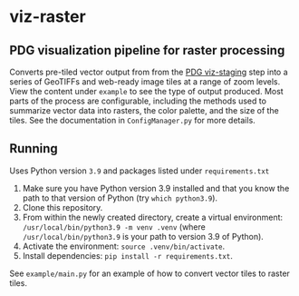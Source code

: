 # viz-raster

## PDG visualization pipeline for raster processing

Converts pre-tiled vector output from from the [PDG
viz-staging](https://github.com/PermafrostDiscoveryGateway/viz-staging) step
into a series of GeoTIFFs and web-ready image tiles at a range of zoom levels.
View the content under `example` to see the type of output produced. Most parts
of the process are configurable, including the methods used to summarize vector
data into rasters, the color palette, and the size of the tiles. See the
documentation in `ConfigManager.py` for more details.

## Running

Uses Python version `3.9` and packages listed under `requirements.txt`

1. Make sure you have Python version 3.9 installed and that you know the path
   to that version of Python (try `which python3.9`).
2. Clone this repository.
3. From within the newly created directory, create a virtual environment:
   `/usr/local/bin/python3.9 -m venv .venv` (where `/usr/local/bin/python3.9`
   is your path to version 3.9 of Python).
4. Activate the environment: `source .venv/bin/activate`.
5. Install dependencies: `pip install -r requirements.txt`.

See `example/main.py` for an example of how to convert vector tiles to raster
tiles.